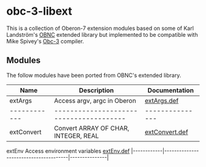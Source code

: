 obc-3-libext
============

This is a collection of Oberon-7 extension modules based on
some of Karl Landström's [OBNC](http://miasap.se/obnc/) extended 
library but implemented to be compatible with Mike Spivey's 
[Obc-3](https://github.com/Spivoxity/obc-3) compiler.

Modules
-------

The follow modules have been ported from OBNC's extended library.

| Name       | Description                           | Documentation |
|------------|---------------------------------------|---------------|
| extArgs    | Access argv, argc in Oberon           | [extArgs.def](https://miasap.se/obnc/obncdoc/ext/extArgs.def.html "documentation") |
|------------|---------------------------------------|---------------|
| extConvert | Convert ARRAY OF CHAR, INTEGER, REAL  | [extConvert.def](https://miasap.se/obnc/obncdoc/ext/extConvert.def.html "documentation") |
extEnv    Access environment variables           [extEnv.def](https://miasap.se/obnc/obncdoc/ext/extEnv.def.html "documentation")
|------------|---------------------------------------|---------------|


